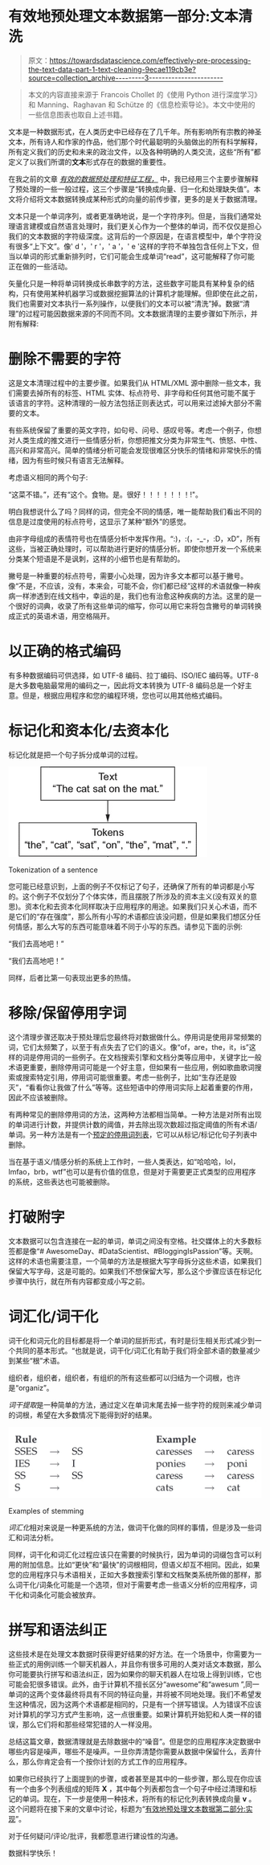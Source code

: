 # 有效地预处理文本数据第一部分:文本清洗

> 原文：<https://towardsdatascience.com/effectively-pre-processing-the-text-data-part-1-text-cleaning-9ecae119cb3e?source=collection_archive---------3----------------------->

> 本文的内容直接来源于 Francois Chollet 的《使用 Python 进行深度学习》和 Manning、Raghavan 和 Schütze 的《信息检索导论》。本文中使用的一些信息图表也取自上述书籍。

文本是一种数据形式，在人类历史中已经存在了几千年。所有影响所有宗教的神圣文本，所有诗人和作家的作品，他们那个时代最聪明的头脑做出的所有科学解释，所有定义我们的历史和未来的政治文件，以及各种明确的人类交流，这些“所有”都定义了以我们所谓的**文本**形式存在的数据的重要性。

在我之前的文章 [*有效的数据预处理和特征工程，*](https://becominghuman.ai/effective-data-preprocessing-and-feature-engineering-452d3a948262) 中，我已经用三个主要步骤解释了预处理的一些一般过程，这三个步骤是“转换成向量、归一化和处理缺失值”。本文将介绍将文本数据转换成某种形式的向量的前传步骤，更多的是关于数据清理。

文本只是一个单词序列，或者更准确地说，是一个字符序列。但是，当我们通常处理语言建模或自然语言处理时，我们更关心作为一个整体的单词，而不仅仅是担心我们的文本数据的字符级深度。这背后的一个原因是，在语言模型中，单个字符没有很多“上下文”。像' d '，' r '，' a '，' e '这样的字符不单独包含任何上下文，但当以单词的形式重新排列时，它们可能会生成单词“read”，这可能解释了你可能正在做的一些活动。

矢量化只是一种将单词转换成长串数字的方法，这些数字可能具有某种复杂的结构，只有使用某种机器学习或数据挖掘算法的计算机才能理解。但即使在此之前，我们也需要对文本执行一系列操作，以便我们的文本可以被“清洗”掉。数据“清理”的过程可能因数据来源的不同而不同。文本数据清理的主要步骤如下所示，并附有解释:

# 删除不需要的字符

这是文本清理过程中的主要步骤。如果我们从 HTML/XML 源中删除一些文本，我们需要去掉所有的标签、HTML 实体、标点符号、非字母和任何其他可能不属于该语言的字符。这种清理的一般方法包括正则表达式，可以用来过滤掉大部分不需要的文本。

有些系统保留了重要的英文字符，如句号、问号、感叹号等。考虑一个例子，你想对人类生成的推文进行一些情感分析，你想把推文分类为非常生气、愤怒、中性、高兴和非常高兴。简单的情绪分析可能会发现很难区分快乐的情绪和非常快乐的情绪，因为有些时候只有语言无法解释。

考虑语义相同的两个句子:

“这菜不错。”，还有“这个。食物。是。很好！！！！！！！!"。

明白我想说什么了吗？同样的词，但完全不同的情感，唯一能帮助我们看出不同的信息是过度使用的标点符号，这显示了某种“额外”的感觉。

由非字母组成的表情符号也在情感分析中发挥作用。“:)，:(，-_-，:D，xD”，所有这些，当被正确处理时，可以帮助进行更好的情感分析。即使你想开发一个系统来分类某个短语是不是讽刺，这样的小细节也是有帮助的。

撇号是一种重要的标点符号，需要小心处理，因为许多文本都可以基于撇号。像“不是，不应该，没有，本来会，可能不会，你们都已经”这样的术语就像一种疾病一样渗透到在线文档中，幸运的是，我们也有治愈这种疾病的方法。这里的是一个很好的词典，收录了所有这些单词的缩写，你可以用它来将包含撇号的单词转换成正式的英语术语，用空格隔开。

# 以正确的格式编码

有多种数据编码可供选择，如 UTF-8 编码、拉丁编码、ISO/IEC 编码等。UTF-8 是大多数电脑最常用的编码之一，因此将文本转换为 UTF-8 编码总是一个好主意。但是，根据应用程序和您的编程环境，您也可以用其他格式编码。

# 标记化和资本化/去资本化

标记化就是把一个句子拆分成单词的过程。

![](img/cc58f0d3bb312303c5d021e8b3ece88d.png)

Tokenization of a sentence

您可能已经意识到，上面的例子不仅标记了句子，还确保了所有的单词都是小写的。这个例子不仅划分了个体实体，而且摆脱了所涉及的资本主义(没有双关的意思)。资本化和去资本化同样取决于应用程序的用途。如果我们只关心术语，而不是它们的“存在强度”，那么所有小写的术语都应该没问题，但是如果我们想区分任何情感，那么大写的东西可能意味着不同于小写的东西。请参见下面的示例:

“我们去高地吧！”

“我们去高地吧！”

同样，后者比第一句表现出更多的热情。

# 移除/保留停用字词

这个清理步骤还取决于预处理后您最终将对数据做什么。停用词是使用非常频繁的词，它们太频繁了，以至于有点失去了它们的语义。像“of，are，the，it，is”这样的词是停用词的一些例子。在文档搜索引擎和文档分类等应用中，关键字比一般术语更重要，删除停用词可能是一个好主意，但如果有一些应用，例如歌曲歌词搜索或搜索特定引用，停用词可能很重要。考虑一些例子，比如“生存还是毁灭”，“看看你让我做了什么”等等。这些短语中的停用词实际上起着重要的作用，因此不应该被删除。

有两种常见的删除停用词的方法，这两种方法都相当简单。一种方法是对所有出现的单词进行计数，并提供计数的阈值，并去除出现次数超过指定阈值的所有术语/单词。另一种方法是有一个[预定的停用词列表](https://gist.github.com/sebleier/554280)，它可以从标记/标记化句子列表中删除。

当在基于语义/情感分析的系统上工作时，一些人类表达，如“哈哈哈，lol，lmfao，brb，wtf”也可以是有价值的信息，但是对于需要更正式类型的应用程序的系统，这些表达也可能被删除。

# 打破附字

文本数据可以包含连接在一起的单词，单词之间没有空格。社交媒体上的大多数标签都是像“# AwesomeDay、#DataScientist、#BloggingIsPassion”等。天啊。这样的术语也需要注意，一个简单的方法是根据大写字母拆分这些术语，如果我们保留大写字母，这是可能的。如果我们不想保留大写，那么这个步骤应该在标记化步骤中执行，就在所有内容都变成小写之前。

# 词汇化/词干化

词干化和词元化的目标都是将一个单词的屈折形式，有时是衍生相关形式减少到一个共同的基本形式。“也就是说，词干化/词汇化有助于我们将全部术语的数量减少到某些“根”术语。

组织者，组织者，组织者，有组织的所有这些都可以归结为一个词根，也许是“organiz”。

*词干提取*是一种简单的方法，通过定义在单词末尾去掉一些字符的规则来减少单词的词根，希望在大多数情况下能得到好的结果。

![](img/aceddec9c79e7c548d993568439b7f7b.png)

Examples of stemming

*词汇化*相对来说是一种更系统的方法，做词干化做的同样的事情，但是涉及一些词汇和词法分析。

同样，词干化和词汇化过程应该只在需要的时候执行，因为单词的词缀包含可以利用的附加信息。比如“更快”和“最快”的词根相同，但语义却互不相同。因此，如果您的应用程序只与术语相关，正如大多数搜索引擎和文档聚类系统所做的那样，那么词干化/词条化可能是一个选项，但对于需要考虑一些语义分析的应用程序，词干化和词条化可能会被放弃。

# 拼写和语法纠正

这些技术是在处理文本数据时获得更好结果的好方法。在一个场景中，你需要为一些正式的用例训练一个聊天机器人，并且你有很多可用的人类对话文本数据，那么你可能要执行拼写和语法纠正，因为如果你的聊天机器人在垃圾上得到训练，它也可能会犯很多错误。此外，由于计算机不擅长区分“awesome”和“awesum ”,同一单词的这两个变体最终将具有不同的特征向量，并将被不同地处理。我们不希望发生这种情况，因为这两个术语都是相同的，只是有一个拼写错误。人为错误不应该对计算机的学习方式产生影响，这一点很重要。如果计算机开始犯和人类一样的错误，那么它们将和那些经常犯错的人一样没用。

总结这篇文章，数据清理就是去除数据中的“噪音”。但是您的应用程序决定数据中哪些内容是噪声，哪些不是噪声。一旦你弄清楚你需要从数据中保留什么，丢弃什么，那么你肯定会有一个按你计划的方式工作的应用程序。

如果你已经执行了上面提到的步骤，或者甚至是其中的一些步骤，那么现在你应该有一个由多个列表组成的矩阵 **X** ，其中每个列表都包含一个句子中经过清理和标记的单词。现在，下一步是使用一种技术，将所有的标记化列表转换成向量 **v** 。这个问题将在接下来的文章中讨论，标题为“[有效地预处理文本数据第二部分:实现](https://link.medium.com/sq7ITHLycab)”。

对于任何疑问/评论/批评，我都愿意进行建设性的沟通。

数据科学快乐！